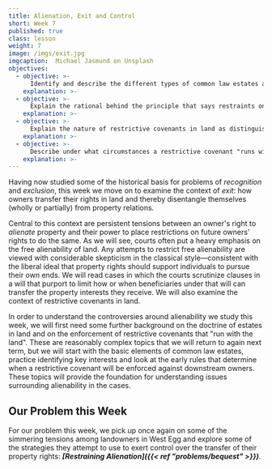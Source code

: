 ```yaml
---
title: Alienation, Exit and Control
short: Week 7
published: true
class: lesson
weight: 7
image: /imgs/exit.jpg
imgcaption:  Michael Jasmund on Unsplash
objectives:
  - objective: >-
      Identify and describe the different types of common law estates and future interests in land and use these concepts and relevant legislation to interpret a clause in a will (testamentary bequest) or inter vivos grant. 
    explanation: >-
  - objective: >-
      Explain the rational behind the principle that says restraints on alienation are invalid and identify and apply exceptions to this principle. 
    explanation: >-
  - objective: >-
      Explain the nature of restrictive covenants in land as distinguished from contractual agreements.  
    explanation: >-
  - objective: >-
      Describe under what circumstances a restrictive covenant "runs with the land" and explain the implications of this result. 
    explanation: >-
---
```


Having now studied some of the historical basis for problems of *recognition* and *exclusion*, this week we move on to examine the context of *exit*: how owners transfer their rights in land and thereby disentangle themselves (wholly or partially) from property relations. 

Central to this context are persistent tensions between an owner's right to *alienate* property and their power to place restrictions on future owners' rights to do the same. As we will see, courts often put a heavy emphasis on the free alienability of land. Any attempts to restrict free alienability are viewed with considerable skepticism in the classical style—consistent with the liberal ideal that property rights should support individuals to pursue their own ends. We will read cases in which the courts scrutinize clauses in a will that purport to limit how or when beneficiaries under that will can transfer the property interests they receive. We will also examine the context of restrictive covenants in land. 

In order to understand the controversies around alienability we study this week, we will first need some further background on the doctrine of estates in land and on the enforcement of restrictive covenants that "run with the land". These are reasonably complex topics that we will return to again next term, but we will start with the basic elements of common law estates, practice identifying key interests and look at the early rules that determine when a restrictive covenant will be enforced against downstream owners. These topics will provide the foundation for understanding issues surrounding alienability in the cases. 

## Our Problem this Week

For our problem this week, we pick up once again on some of the simmering tensions among landowners in West Egg and explore some of the strategies they attempt to use to exert control over the transfer of their property rights: ***[Restraining Alienation]({{< ref "problems/bequest" >}})***.
